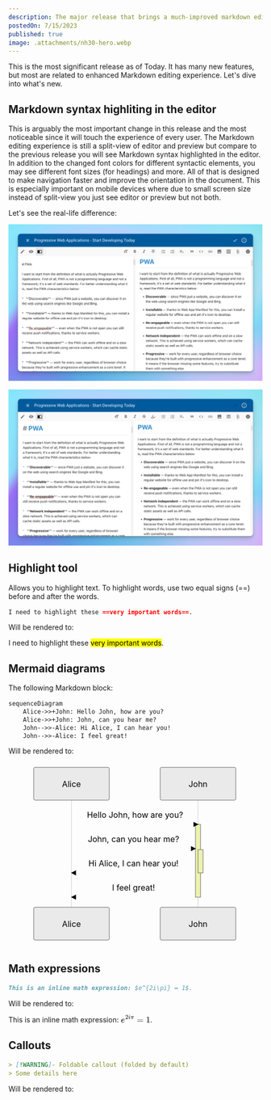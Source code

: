 ```yaml
---
description: The major release that brings a much-improved markdown editing experience and much more.
postedOn: 7/15/2023
published: true
image: .attachments/nh30-hero.webp
---
```


This is the most significant release as of Today. It has many new features, but most are related to enhanced Markdown editing experience. Let's dive into what's new.

## Markdown syntax highliting in the editor

This is arguably the most important change in this release and the most noticeable since it will touch the experience of every user. The Markdown editing experience is still a split-view of editor and preview but compare to the previous release you will see Markdown syntax highlighted in the editor. In addition to the changed font colors for different syntactic elements, you may see different font sizes (for headings) and more. All of that is designed to make navigation faster and improve the orientation in the document. This is especially important on mobile devices where due to small screen size instead of split-view you just see editor or preview but not both.

Let's see the real-life difference:

![](.attachments/nh30_markdown_syntax_before.png)

![](.attachments/nh30_markdown_syntax_after.png)

## Highlight tool

Allows you to highlight text. To highlight words, use two equal signs (==) before and after the words.

```markdown
I need to highlight these ==very important words==.
```

Will be rendered to:

I need to highlight these <mark>very important words</mark>.

## Mermaid diagrams

The following Markdown block:

```mermaid
sequenceDiagram
    Alice->>+John: Hello John, how are you?
    Alice->>+John: John, can you hear me?
    John-->>-Alice: Hi Alice, I can hear you!
    John-->>-Alice: I feel great!
```

Will be rendered to:

<svg class="mermaid" aria-roledescription="sequence" role="graphics-document document" viewBox="-50 -10 501 363" xmlns="http://www.w3.org/2000/svg" width="100%" id="mermaid-30IGRRgBSNI2zDFmZp9N" class="mermaid" style="max-width: 501px;"><style>#mermaid-30IGRRgBSNI2zDFmZp9N{font-family:"trebuchet ms",verdana,arial,sans-serif;font-size:16px;fill:#000000;}#mermaid-30IGRRgBSNI2zDFmZp9N .error-icon{fill:#552222;}#mermaid-30IGRRgBSNI2zDFmZp9N .error-text{fill:#552222;stroke:#552222;}#mermaid-30IGRRgBSNI2zDFmZp9N .edge-thickness-normal{stroke-width:2px;}#mermaid-30IGRRgBSNI2zDFmZp9N .edge-thickness-thick{stroke-width:3.5px;}#mermaid-30IGRRgBSNI2zDFmZp9N .edge-pattern-solid{stroke-dasharray:0;}#mermaid-30IGRRgBSNI2zDFmZp9N .edge-pattern-dashed{stroke-dasharray:3;}#mermaid-30IGRRgBSNI2zDFmZp9N .edge-pattern-dotted{stroke-dasharray:2;}#mermaid-30IGRRgBSNI2zDFmZp9N .marker{fill:#666;stroke:#666;}#mermaid-30IGRRgBSNI2zDFmZp9N .marker.cross{stroke:#666;}#mermaid-30IGRRgBSNI2zDFmZp9N svg{font-family:"trebuchet ms",verdana,arial,sans-serif;font-size:16px;}#mermaid-30IGRRgBSNI2zDFmZp9N .actor{stroke:hsl(0, 0%, 83%);fill:#eee;}#mermaid-30IGRRgBSNI2zDFmZp9N text.actor&gt;tspan{fill:#333;stroke:none;}#mermaid-30IGRRgBSNI2zDFmZp9N .actor-line{stroke:#666;}#mermaid-30IGRRgBSNI2zDFmZp9N .messageLine0{stroke-width:1.5;stroke-dasharray:none;stroke:#333;}#mermaid-30IGRRgBSNI2zDFmZp9N .messageLine1{stroke-width:1.5;stroke-dasharray:2,2;stroke:#333;}#mermaid-30IGRRgBSNI2zDFmZp9N #arrowhead path{fill:#333;stroke:#333;}#mermaid-30IGRRgBSNI2zDFmZp9N .sequenceNumber{fill:white;}#mermaid-30IGRRgBSNI2zDFmZp9N #sequencenumber{fill:#333;}#mermaid-30IGRRgBSNI2zDFmZp9N #crosshead path{fill:#333;stroke:#333;}#mermaid-30IGRRgBSNI2zDFmZp9N .messageText{fill:#333;stroke:none;}#mermaid-30IGRRgBSNI2zDFmZp9N .labelBox{stroke:hsl(0, 0%, 83%);fill:#eee;}#mermaid-30IGRRgBSNI2zDFmZp9N .labelText,#mermaid-30IGRRgBSNI2zDFmZp9N .labelText&gt;tspan{fill:#333;stroke:none;}#mermaid-30IGRRgBSNI2zDFmZp9N .loopText,#mermaid-30IGRRgBSNI2zDFmZp9N .loopText&gt;tspan{fill:#333;stroke:none;}#mermaid-30IGRRgBSNI2zDFmZp9N .loopLine{stroke-width:2px;stroke-dasharray:2,2;stroke:hsl(0, 0%, 83%);fill:hsl(0, 0%, 83%);}#mermaid-30IGRRgBSNI2zDFmZp9N .note{stroke:#999;fill:#666;}#mermaid-30IGRRgBSNI2zDFmZp9N .noteText,#mermaid-30IGRRgBSNI2zDFmZp9N .noteText&gt;tspan{fill:#fff;stroke:none;}#mermaid-30IGRRgBSNI2zDFmZp9N .activation0{fill:#f4f4f4;stroke:#666;}#mermaid-30IGRRgBSNI2zDFmZp9N .activation1{fill:#f4f4f4;stroke:#666;}#mermaid-30IGRRgBSNI2zDFmZp9N .activation2{fill:#f4f4f4;stroke:#666;}#mermaid-30IGRRgBSNI2zDFmZp9N .actorPopupMenu{position:absolute;}#mermaid-30IGRRgBSNI2zDFmZp9N .actorPopupMenuPanel{position:absolute;fill:#eee;box-shadow:0px 8px 16px 0px rgba(0,0,0,0.2);filter:drop-shadow(3px 5px 2px rgb(0 0 0 / 0.4));}#mermaid-30IGRRgBSNI2zDFmZp9N .actor-man line{stroke:hsl(0, 0%, 83%);fill:#eee;}#mermaid-30IGRRgBSNI2zDFmZp9N .actor-man circle,#mermaid-30IGRRgBSNI2zDFmZp9N line{stroke:hsl(0, 0%, 83%);fill:#eee;stroke-width:2px;}#mermaid-30IGRRgBSNI2zDFmZp9N :root{--mermaid-font-family:"trebuchet ms",verdana,arial,sans-serif;}</style><g></g><defs><symbol height="24" width="24" id="computer"><path d="M2 2v13h20v-13h-20zm18 11h-16v-9h16v9zm-10.228 6l.466-1h3.524l.467 1h-4.457zm14.228 3h-24l2-6h2.104l-1.33 4h18.45l-1.297-4h2.073l2 6zm-5-10h-14v-7h14v7z" transform="scale(.5)"></path></symbol></defs><defs><symbol clip-rule="evenodd" fill-rule="evenodd" id="database"><path d="M12.258.001l.256.004.255.005.253.008.251.01.249.012.247.015.246.016.242.019.241.02.239.023.236.024.233.027.231.028.229.031.225.032.223.034.22.036.217.038.214.04.211.041.208.043.205.045.201.046.198.048.194.05.191.051.187.053.183.054.18.056.175.057.172.059.168.06.163.061.16.063.155.064.15.066.074.033.073.033.071.034.07.034.069.035.068.035.067.035.066.035.064.036.064.036.062.036.06.036.06.037.058.037.058.037.055.038.055.038.053.038.052.038.051.039.05.039.048.039.047.039.045.04.044.04.043.04.041.04.04.041.039.041.037.041.036.041.034.041.033.042.032.042.03.042.029.042.027.042.026.043.024.043.023.043.021.043.02.043.018.044.017.043.015.044.013.044.012.044.011.045.009.044.007.045.006.045.004.045.002.045.001.045v17l-.001.045-.002.045-.004.045-.006.045-.007.045-.009.044-.011.045-.012.044-.013.044-.015.044-.017.043-.018.044-.02.043-.021.043-.023.043-.024.043-.026.043-.027.042-.029.042-.03.042-.032.042-.033.042-.034.041-.036.041-.037.041-.039.041-.04.041-.041.04-.043.04-.044.04-.045.04-.047.039-.048.039-.05.039-.051.039-.052.038-.053.038-.055.038-.055.038-.058.037-.058.037-.06.037-.06.036-.062.036-.064.036-.064.036-.066.035-.067.035-.068.035-.069.035-.07.034-.071.034-.073.033-.074.033-.15.066-.155.064-.16.063-.163.061-.168.06-.172.059-.175.057-.18.056-.183.054-.187.053-.191.051-.194.05-.198.048-.201.046-.205.045-.208.043-.211.041-.214.04-.217.038-.22.036-.223.034-.225.032-.229.031-.231.028-.233.027-.236.024-.239.023-.241.02-.242.019-.246.016-.247.015-.249.012-.251.01-.253.008-.255.005-.256.004-.258.001-.258-.001-.256-.004-.255-.005-.253-.008-.251-.01-.249-.012-.247-.015-.245-.016-.243-.019-.241-.02-.238-.023-.236-.024-.234-.027-.231-.028-.228-.031-.226-.032-.223-.034-.22-.036-.217-.038-.214-.04-.211-.041-.208-.043-.204-.045-.201-.046-.198-.048-.195-.05-.19-.051-.187-.053-.184-.054-.179-.056-.176-.057-.172-.059-.167-.06-.164-.061-.159-.063-.155-.064-.151-.066-.074-.033-.072-.033-.072-.034-.07-.034-.069-.035-.068-.035-.067-.035-.066-.035-.064-.036-.063-.036-.062-.036-.061-.036-.06-.037-.058-.037-.057-.037-.056-.038-.055-.038-.053-.038-.052-.038-.051-.039-.049-.039-.049-.039-.046-.039-.046-.04-.044-.04-.043-.04-.041-.04-.04-.041-.039-.041-.037-.041-.036-.041-.034-.041-.033-.042-.032-.042-.03-.042-.029-.042-.027-.042-.026-.043-.024-.043-.023-.043-.021-.043-.02-.043-.018-.044-.017-.043-.015-.044-.013-.044-.012-.044-.011-.045-.009-.044-.007-.045-.006-.045-.004-.045-.002-.045-.001-.045v-17l.001-.045.002-.045.004-.045.006-.045.007-.045.009-.044.011-.045.012-.044.013-.044.015-.044.017-.043.018-.044.02-.043.021-.043.023-.043.024-.043.026-.043.027-.042.029-.042.03-.042.032-.042.033-.042.034-.041.036-.041.037-.041.039-.041.04-.041.041-.04.043-.04.044-.04.046-.04.046-.039.049-.039.049-.039.051-.039.052-.038.053-.038.055-.038.056-.038.057-.037.058-.037.06-.037.061-.036.062-.036.063-.036.064-.036.066-.035.067-.035.068-.035.069-.035.07-.034.072-.034.072-.033.074-.033.151-.066.155-.064.159-.063.164-.061.167-.06.172-.059.176-.057.179-.056.184-.054.187-.053.19-.051.195-.05.198-.048.201-.046.204-.045.208-.043.211-.041.214-.04.217-.038.22-.036.223-.034.226-.032.228-.031.231-.028.234-.027.236-.024.238-.023.241-.02.243-.019.245-.016.247-.015.249-.012.251-.01.253-.008.255-.005.256-.004.258-.001.258.001zm-9.258 20.499v.01l.001.021.003.021.004.022.005.021.006.022.007.022.009.023.01.022.011.023.012.023.013.023.015.023.016.024.017.023.018.024.019.024.021.024.022.025.023.024.024.025.052.049.056.05.061.051.066.051.07.051.075.051.079.052.084.052.088.052.092.052.097.052.102.051.105.052.11.052.114.051.119.051.123.051.127.05.131.05.135.05.139.048.144.049.147.047.152.047.155.047.16.045.163.045.167.043.171.043.176.041.178.041.183.039.187.039.19.037.194.035.197.035.202.033.204.031.209.03.212.029.216.027.219.025.222.024.226.021.23.02.233.018.236.016.24.015.243.012.246.01.249.008.253.005.256.004.259.001.26-.001.257-.004.254-.005.25-.008.247-.011.244-.012.241-.014.237-.016.233-.018.231-.021.226-.021.224-.024.22-.026.216-.027.212-.028.21-.031.205-.031.202-.034.198-.034.194-.036.191-.037.187-.039.183-.04.179-.04.175-.042.172-.043.168-.044.163-.045.16-.046.155-.046.152-.047.148-.048.143-.049.139-.049.136-.05.131-.05.126-.05.123-.051.118-.052.114-.051.11-.052.106-.052.101-.052.096-.052.092-.052.088-.053.083-.051.079-.052.074-.052.07-.051.065-.051.06-.051.056-.05.051-.05.023-.024.023-.025.021-.024.02-.024.019-.024.018-.024.017-.024.015-.023.014-.024.013-.023.012-.023.01-.023.01-.022.008-.022.006-.022.006-.022.004-.022.004-.021.001-.021.001-.021v-4.127l-.077.055-.08.053-.083.054-.085.053-.087.052-.09.052-.093.051-.095.05-.097.05-.1.049-.102.049-.105.048-.106.047-.109.047-.111.046-.114.045-.115.045-.118.044-.12.043-.122.042-.124.042-.126.041-.128.04-.13.04-.132.038-.134.038-.135.037-.138.037-.139.035-.142.035-.143.034-.144.033-.147.032-.148.031-.15.03-.151.03-.153.029-.154.027-.156.027-.158.026-.159.025-.161.024-.162.023-.163.022-.165.021-.166.02-.167.019-.169.018-.169.017-.171.016-.173.015-.173.014-.175.013-.175.012-.177.011-.178.01-.179.008-.179.008-.181.006-.182.005-.182.004-.184.003-.184.002h-.37l-.184-.002-.184-.003-.182-.004-.182-.005-.181-.006-.179-.008-.179-.008-.178-.01-.176-.011-.176-.012-.175-.013-.173-.014-.172-.015-.171-.016-.17-.017-.169-.018-.167-.019-.166-.02-.165-.021-.163-.022-.162-.023-.161-.024-.159-.025-.157-.026-.156-.027-.155-.027-.153-.029-.151-.03-.15-.03-.148-.031-.146-.032-.145-.033-.143-.034-.141-.035-.14-.035-.137-.037-.136-.037-.134-.038-.132-.038-.13-.04-.128-.04-.126-.041-.124-.042-.122-.042-.12-.044-.117-.043-.116-.045-.113-.045-.112-.046-.109-.047-.106-.047-.105-.048-.102-.049-.1-.049-.097-.05-.095-.05-.093-.052-.09-.051-.087-.052-.085-.053-.083-.054-.08-.054-.077-.054v4.127zm0-5.654v.011l.001.021.003.021.004.021.005.022.006.022.007.022.009.022.01.022.011.023.012.023.013.023.015.024.016.023.017.024.018.024.019.024.021.024.022.024.023.025.024.024.052.05.056.05.061.05.066.051.07.051.075.052.079.051.084.052.088.052.092.052.097.052.102.052.105.052.11.051.114.051.119.052.123.05.127.051.131.05.135.049.139.049.144.048.147.048.152.047.155.046.16.045.163.045.167.044.171.042.176.042.178.04.183.04.187.038.19.037.194.036.197.034.202.033.204.032.209.03.212.028.216.027.219.025.222.024.226.022.23.02.233.018.236.016.24.014.243.012.246.01.249.008.253.006.256.003.259.001.26-.001.257-.003.254-.006.25-.008.247-.01.244-.012.241-.015.237-.016.233-.018.231-.02.226-.022.224-.024.22-.025.216-.027.212-.029.21-.03.205-.032.202-.033.198-.035.194-.036.191-.037.187-.039.183-.039.179-.041.175-.042.172-.043.168-.044.163-.045.16-.045.155-.047.152-.047.148-.048.143-.048.139-.05.136-.049.131-.05.126-.051.123-.051.118-.051.114-.052.11-.052.106-.052.101-.052.096-.052.092-.052.088-.052.083-.052.079-.052.074-.051.07-.052.065-.051.06-.05.056-.051.051-.049.023-.025.023-.024.021-.025.02-.024.019-.024.018-.024.017-.024.015-.023.014-.023.013-.024.012-.022.01-.023.01-.023.008-.022.006-.022.006-.022.004-.021.004-.022.001-.021.001-.021v-4.139l-.077.054-.08.054-.083.054-.085.052-.087.053-.09.051-.093.051-.095.051-.097.05-.1.049-.102.049-.105.048-.106.047-.109.047-.111.046-.114.045-.115.044-.118.044-.12.044-.122.042-.124.042-.126.041-.128.04-.13.039-.132.039-.134.038-.135.037-.138.036-.139.036-.142.035-.143.033-.144.033-.147.033-.148.031-.15.03-.151.03-.153.028-.154.028-.156.027-.158.026-.159.025-.161.024-.162.023-.163.022-.165.021-.166.02-.167.019-.169.018-.169.017-.171.016-.173.015-.173.014-.175.013-.175.012-.177.011-.178.009-.179.009-.179.007-.181.007-.182.005-.182.004-.184.003-.184.002h-.37l-.184-.002-.184-.003-.182-.004-.182-.005-.181-.007-.179-.007-.179-.009-.178-.009-.176-.011-.176-.012-.175-.013-.173-.014-.172-.015-.171-.016-.17-.017-.169-.018-.167-.019-.166-.02-.165-.021-.163-.022-.162-.023-.161-.024-.159-.025-.157-.026-.156-.027-.155-.028-.153-.028-.151-.03-.15-.03-.148-.031-.146-.033-.145-.033-.143-.033-.141-.035-.14-.036-.137-.036-.136-.037-.134-.038-.132-.039-.13-.039-.128-.04-.126-.041-.124-.042-.122-.043-.12-.043-.117-.044-.116-.044-.113-.046-.112-.046-.109-.046-.106-.047-.105-.048-.102-.049-.1-.049-.097-.05-.095-.051-.093-.051-.09-.051-.087-.053-.085-.052-.083-.054-.08-.054-.077-.054v4.139zm0-5.666v.011l.001.02.003.022.004.021.005.022.006.021.007.022.009.023.01.022.011.023.012.023.013.023.015.023.016.024.017.024.018.023.019.024.021.025.022.024.023.024.024.025.052.05.056.05.061.05.066.051.07.051.075.052.079.051.084.052.088.052.092.052.097.052.102.052.105.051.11.052.114.051.119.051.123.051.127.05.131.05.135.05.139.049.144.048.147.048.152.047.155.046.16.045.163.045.167.043.171.043.176.042.178.04.183.04.187.038.19.037.194.036.197.034.202.033.204.032.209.03.212.028.216.027.219.025.222.024.226.021.23.02.233.018.236.017.24.014.243.012.246.01.249.008.253.006.256.003.259.001.26-.001.257-.003.254-.006.25-.008.247-.01.244-.013.241-.014.237-.016.233-.018.231-.02.226-.022.224-.024.22-.025.216-.027.212-.029.21-.03.205-.032.202-.033.198-.035.194-.036.191-.037.187-.039.183-.039.179-.041.175-.042.172-.043.168-.044.163-.045.16-.045.155-.047.152-.047.148-.048.143-.049.139-.049.136-.049.131-.051.126-.05.123-.051.118-.052.114-.051.11-.052.106-.052.101-.052.096-.052.092-.052.088-.052.083-.052.079-.052.074-.052.07-.051.065-.051.06-.051.056-.05.051-.049.023-.025.023-.025.021-.024.02-.024.019-.024.018-.024.017-.024.015-.023.014-.024.013-.023.012-.023.01-.022.01-.023.008-.022.006-.022.006-.022.004-.022.004-.021.001-.021.001-.021v-4.153l-.077.054-.08.054-.083.053-.085.053-.087.053-.09.051-.093.051-.095.051-.097.05-.1.049-.102.048-.105.048-.106.048-.109.046-.111.046-.114.046-.115.044-.118.044-.12.043-.122.043-.124.042-.126.041-.128.04-.13.039-.132.039-.134.038-.135.037-.138.036-.139.036-.142.034-.143.034-.144.033-.147.032-.148.032-.15.03-.151.03-.153.028-.154.028-.156.027-.158.026-.159.024-.161.024-.162.023-.163.023-.165.021-.166.02-.167.019-.169.018-.169.017-.171.016-.173.015-.173.014-.175.013-.175.012-.177.01-.178.01-.179.009-.179.007-.181.006-.182.006-.182.004-.184.003-.184.001-.185.001-.185-.001-.184-.001-.184-.003-.182-.004-.182-.006-.181-.006-.179-.007-.179-.009-.178-.01-.176-.01-.176-.012-.175-.013-.173-.014-.172-.015-.171-.016-.17-.017-.169-.018-.167-.019-.166-.02-.165-.021-.163-.023-.162-.023-.161-.024-.159-.024-.157-.026-.156-.027-.155-.028-.153-.028-.151-.03-.15-.03-.148-.032-.146-.032-.145-.033-.143-.034-.141-.034-.14-.036-.137-.036-.136-.037-.134-.038-.132-.039-.13-.039-.128-.041-.126-.041-.124-.041-.122-.043-.12-.043-.117-.044-.116-.044-.113-.046-.112-.046-.109-.046-.106-.048-.105-.048-.102-.048-.1-.05-.097-.049-.095-.051-.093-.051-.09-.052-.087-.052-.085-.053-.083-.053-.08-.054-.077-.054v4.153zm8.74-8.179l-.257.004-.254.005-.25.008-.247.011-.244.012-.241.014-.237.016-.233.018-.231.021-.226.022-.224.023-.22.026-.216.027-.212.028-.21.031-.205.032-.202.033-.198.034-.194.036-.191.038-.187.038-.183.04-.179.041-.175.042-.172.043-.168.043-.163.045-.16.046-.155.046-.152.048-.148.048-.143.048-.139.049-.136.05-.131.05-.126.051-.123.051-.118.051-.114.052-.11.052-.106.052-.101.052-.096.052-.092.052-.088.052-.083.052-.079.052-.074.051-.07.052-.065.051-.06.05-.056.05-.051.05-.023.025-.023.024-.021.024-.02.025-.019.024-.018.024-.017.023-.015.024-.014.023-.013.023-.012.023-.01.023-.01.022-.008.022-.006.023-.006.021-.004.022-.004.021-.001.021-.001.021.001.021.001.021.004.021.004.022.006.021.006.023.008.022.01.022.01.023.012.023.013.023.014.023.015.024.017.023.018.024.019.024.02.025.021.024.023.024.023.025.051.05.056.05.06.05.065.051.07.052.074.051.079.052.083.052.088.052.092.052.096.052.101.052.106.052.11.052.114.052.118.051.123.051.126.051.131.05.136.05.139.049.143.048.148.048.152.048.155.046.16.046.163.045.168.043.172.043.175.042.179.041.183.04.187.038.191.038.194.036.198.034.202.033.205.032.21.031.212.028.216.027.22.026.224.023.226.022.231.021.233.018.237.016.241.014.244.012.247.011.25.008.254.005.257.004.26.001.26-.001.257-.004.254-.005.25-.008.247-.011.244-.012.241-.014.237-.016.233-.018.231-.021.226-.022.224-.023.22-.026.216-.027.212-.028.21-.031.205-.032.202-.033.198-.034.194-.036.191-.038.187-.038.183-.04.179-.041.175-.042.172-.043.168-.043.163-.045.16-.046.155-.046.152-.048.148-.048.143-.048.139-.049.136-.05.131-.05.126-.051.123-.051.118-.051.114-.052.11-.052.106-.052.101-.052.096-.052.092-.052.088-.052.083-.052.079-.052.074-.051.07-.052.065-.051.06-.05.056-.05.051-.05.023-.025.023-.024.021-.024.02-.025.019-.024.018-.024.017-.023.015-.024.014-.023.013-.023.012-.023.01-.023.01-.022.008-.022.006-.023.006-.021.004-.022.004-.021.001-.021.001-.021-.001-.021-.001-.021-.004-.021-.004-.022-.006-.021-.006-.023-.008-.022-.01-.022-.01-.023-.012-.023-.013-.023-.014-.023-.015-.024-.017-.023-.018-.024-.019-.024-.02-.025-.021-.024-.023-.024-.023-.025-.051-.05-.056-.05-.06-.05-.065-.051-.07-.052-.074-.051-.079-.052-.083-.052-.088-.052-.092-.052-.096-.052-.101-.052-.106-.052-.11-.052-.114-.052-.118-.051-.123-.051-.126-.051-.131-.05-.136-.05-.139-.049-.143-.048-.148-.048-.152-.048-.155-.046-.16-.046-.163-.045-.168-.043-.172-.043-.175-.042-.179-.041-.183-.04-.187-.038-.191-.038-.194-.036-.198-.034-.202-.033-.205-.032-.21-.031-.212-.028-.216-.027-.22-.026-.224-.023-.226-.022-.231-.021-.233-.018-.237-.016-.241-.014-.244-.012-.247-.011-.25-.008-.254-.005-.257-.004-.26-.001-.26.001z" transform="scale(.5)"></path></symbol></defs><defs><symbol height="24" width="24" id="clock"><path d="M12 2c5.514 0 10 4.486 10 10s-4.486 10-10 10-10-4.486-10-10 4.486-10 10-10zm0-2c-6.627 0-12 5.373-12 12s5.373 12 12 12 12-5.373 12-12-5.373-12-12-12zm5.848 12.459c.202.038.202.333.001.372-1.907.361-6.045 1.111-6.547 1.111-.719 0-1.301-.582-1.301-1.301 0-.512.77-5.447 1.125-7.445.034-.192.312-.181.343.014l.985 6.238 5.394 1.011z" transform="scale(.5)"></path></symbol></defs><g><line stroke="#999" stroke-width="0.5px" class="200" y2="297" x2="75" y1="5" x1="75" id="actor4"></line><g id="root-4"><rect class="actor" ry="3" rx="3" height="65" width="150" stroke="#666" fill="#eaeaea" y="0" x="0"></rect><text class="actor" alignment-baseline="central" dominant-baseline="central" y="32.5" x="75" style="text-anchor: middle; font-size: 16px; font-weight: 400;"><tspan dy="0" x="75">Alice</tspan></text></g></g><g><line stroke="#999" stroke-width="0.5px" class="200" y2="297" x2="326" y1="5" x1="326" id="actor5"></line><g id="root-5"><rect class="actor" ry="3" rx="3" height="65" width="150" stroke="#666" fill="#eaeaea" y="0" x="251"></rect><text class="actor" alignment-baseline="central" dominant-baseline="central" y="32.5" x="326" style="text-anchor: middle; font-size: 16px; font-weight: 400;"><tspan dy="0" x="326">John</tspan></text></g></g><defs><marker orient="auto" markerHeight="12" markerWidth="12" markerUnits="userSpaceOnUse" refY="5" refX="9" id="arrowhead"><path d="M 0 0 L 10 5 L 0 10 z"></path></marker></defs><defs><marker refY="5" refX="4" orient="auto" markerHeight="8" markerWidth="15" id="crosshead"><path d="M 1,2 L 6,7 M 6,2 L 1,7" stroke-width="1pt" stroke="#000000" fill="none" style="stroke-dasharray: 0, 0;"></path></marker></defs><defs><marker orient="auto" markerHeight="28" markerWidth="20" refY="7" refX="18" id="filled-head"><path d="M 18,7 L9,13 L14,7 L9,1 Z"></path></marker></defs><defs><marker orient="auto" markerHeight="40" markerWidth="60" refY="15" refX="15" id="sequencenumber"><circle r="6" cy="15" cx="15"></circle></marker></defs><g><rect class="activation0" ry="0" rx="0" height="144" width="10" stroke="#666" fill="#EDF2AE" y="113" x="321"></rect></g><g><rect class="activation1" ry="0" rx="0" height="46" width="10" stroke="#666" fill="#EDF2AE" y="163" x="326"></rect></g><text dy="1em" class="messageText" alignment-baseline="middle" dominant-baseline="middle" text-anchor="middle" y="80" x="201" style="font-size: 16px; font-weight: 400;">Hello John, how are you?</text><line marker-end="url(#arrowhead)" stroke="none" stroke-width="2" class="messageLine0" y2="113" x2="326" y1="113" x1="75" style="fill: none;"></line><text dy="1em" class="messageText" alignment-baseline="middle" dominant-baseline="middle" text-anchor="middle" y="128" x="198" style="font-size: 16px; font-weight: 400;">John, can you hear me?</text><line marker-end="url(#arrowhead)" stroke="none" stroke-width="2" class="messageLine0" y2="161" x2="321" y1="161" x1="75" style="fill: none;"></line><text dy="1em" class="messageText" alignment-baseline="middle" dominant-baseline="middle" text-anchor="middle" y="176" x="198" style="font-size: 16px; font-weight: 400;">Hi Alice, I can hear you!</text><line marker-end="url(#arrowhead)" stroke="none" stroke-width="2" class="messageLine1" y2="209" x2="75" y1="209" x1="321" style="stroke-dasharray: 3, 3; fill: none;"></line><text dy="1em" class="messageText" alignment-baseline="middle" dominant-baseline="middle" text-anchor="middle" y="224" x="198" style="font-size: 16px; font-weight: 400;">I feel great!</text><line marker-end="url(#arrowhead)" stroke="none" stroke-width="2" class="messageLine1" y2="257" x2="75" y1="257" x1="321" style="stroke-dasharray: 3, 3; fill: none;"></line><g><rect class="actor" ry="3" rx="3" height="65" width="150" stroke="#666" fill="#eaeaea" y="277" x="0"></rect><text class="actor" alignment-baseline="central" dominant-baseline="central" y="309.5" x="75" style="text-anchor: middle; font-size: 16px; font-weight: 400;"><tspan dy="0" x="75">Alice</tspan></text></g><g><rect class="actor" ry="3" rx="3" height="65" width="150" stroke="#666" fill="#eaeaea" y="277" x="251"></rect><text class="actor" alignment-baseline="central" dominant-baseline="central" y="309.5" x="326" style="text-anchor: middle; font-size: 16px; font-weight: 400;"><tspan dy="0" x="326">John</tspan></text></g></svg>

## Math expressions

```markdown
This is an inline math expression: $e^{2i\pi} = 1$.
```

Will be rendered to:

This is an inline math expression: <svg xmlns="http://www.w3.org/2000/svg" width="7.654ex" height="2.185ex" role="img" focusable="false" viewBox="0 -883.9 3383.1 965.9" xmlns:xlink="http://www.w3.org/1999/xlink" data-sourcepos="null:null-null:null" style="vertical-align: -0.186ex;"><defs data-sourcepos="null:null-null:null"><path id="MJX-7-TEX-I-1D452" d="M39 168Q39 225 58 272T107 350T174 402T244 433T307 442H310Q355 442 388 420T421 355Q421 265 310 237Q261 224 176 223Q139 223 138 221Q138 219 132 186T125 128Q125 81 146 54T209 26T302 45T394 111Q403 121 406 121Q410 121 419 112T429 98T420 82T390 55T344 24T281 -1T205 -11Q126 -11 83 42T39 168ZM373 353Q367 405 305 405Q272 405 244 391T199 357T170 316T154 280T149 261Q149 260 169 260Q282 260 327 284T373 353Z" data-sourcepos="null:null-null:null"></path><path id="MJX-7-TEX-N-32" d="M109 429Q82 429 66 447T50 491Q50 562 103 614T235 666Q326 666 387 610T449 465Q449 422 429 383T381 315T301 241Q265 210 201 149L142 93L218 92Q375 92 385 97Q392 99 409 186V189H449V186Q448 183 436 95T421 3V0H50V19V31Q50 38 56 46T86 81Q115 113 136 137Q145 147 170 174T204 211T233 244T261 278T284 308T305 340T320 369T333 401T340 431T343 464Q343 527 309 573T212 619Q179 619 154 602T119 569T109 550Q109 549 114 549Q132 549 151 535T170 489Q170 464 154 447T109 429Z" data-sourcepos="null:null-null:null"></path><path id="MJX-7-TEX-I-1D456" d="M184 600Q184 624 203 642T247 661Q265 661 277 649T290 619Q290 596 270 577T226 557Q211 557 198 567T184 600ZM21 287Q21 295 30 318T54 369T98 420T158 442Q197 442 223 419T250 357Q250 340 236 301T196 196T154 83Q149 61 149 51Q149 26 166 26Q175 26 185 29T208 43T235 78T260 137Q263 149 265 151T282 153Q302 153 302 143Q302 135 293 112T268 61T223 11T161 -11Q129 -11 102 10T74 74Q74 91 79 106T122 220Q160 321 166 341T173 380Q173 404 156 404H154Q124 404 99 371T61 287Q60 286 59 284T58 281T56 279T53 278T49 278T41 278H27Q21 284 21 287Z" data-sourcepos="null:null-null:null"></path><path id="MJX-7-TEX-I-1D70B" d="M132 -11Q98 -11 98 22V33L111 61Q186 219 220 334L228 358H196Q158 358 142 355T103 336Q92 329 81 318T62 297T53 285Q51 284 38 284Q19 284 19 294Q19 300 38 329T93 391T164 429Q171 431 389 431Q549 431 553 430Q573 423 573 402Q573 371 541 360Q535 358 472 358H408L405 341Q393 269 393 222Q393 170 402 129T421 65T431 37Q431 20 417 5T381 -10Q370 -10 363 -7T347 17T331 77Q330 86 330 121Q330 170 339 226T357 318T367 358H269L268 354Q268 351 249 275T206 114T175 17Q164 -11 132 -11Z" data-sourcepos="null:null-null:null"></path><path id="MJX-7-TEX-N-3D" d="M56 347Q56 360 70 367H707Q722 359 722 347Q722 336 708 328L390 327H72Q56 332 56 347ZM56 153Q56 168 72 173H708Q722 163 722 153Q722 140 707 133H70Q56 140 56 153Z" data-sourcepos="null:null-null:null"></path><path id="MJX-7-TEX-N-31" d="M213 578L200 573Q186 568 160 563T102 556H83V602H102Q149 604 189 617T245 641T273 663Q275 666 285 666Q294 666 302 660V361L303 61Q310 54 315 52T339 48T401 46H427V0H416Q395 3 257 3Q121 3 100 0H88V46H114Q136 46 152 46T177 47T193 50T201 52T207 57T213 61V578Z" data-sourcepos="null:null-null:null"></path></defs><g stroke="currentColor" fill="currentColor" stroke-width="0" transform="scale(1,-1)" data-sourcepos="null:null-null:null"><g data-mml-node="math" data-sourcepos="null:null-null:null"><g data-mml-node="msup" data-sourcepos="null:null-null:null"><g data-mml-node="mi" data-sourcepos="null:null-null:null"><use data-c="1D452" xlink:href="#MJX-7-TEX-I-1D452" data-sourcepos="null:null-null:null"></use></g><g data-mml-node="TeXAtom" transform="translate(499,413) scale(0.707)" data-mjx-texclass="ORD" data-sourcepos="null:null-null:null"><g data-mml-node="mn" data-sourcepos="null:null-null:null"><use data-c="32" xlink:href="#MJX-7-TEX-N-32" data-sourcepos="null:null-null:null"></use></g><g data-mml-node="mi" transform="translate(500,0)" data-sourcepos="null:null-null:null"><use data-c="1D456" xlink:href="#MJX-7-TEX-I-1D456" data-sourcepos="null:null-null:null"></use></g><g data-mml-node="mi" transform="translate(845,0)" data-sourcepos="null:null-null:null"><use data-c="1D70B" xlink:href="#MJX-7-TEX-I-1D70B" data-sourcepos="null:null-null:null"></use></g></g></g><g data-mml-node="mo" transform="translate(1827.3,0)" data-sourcepos="null:null-null:null"><use data-c="3D" xlink:href="#MJX-7-TEX-N-3D" data-sourcepos="null:null-null:null"></use></g><g data-mml-node="mn" transform="translate(2883.1,0)" data-sourcepos="null:null-null:null"><use data-c="31" xlink:href="#MJX-7-TEX-N-31" data-sourcepos="null:null-null:null"></use></g></g></g></svg>.

## Callouts

```markdown
> [!WARNING]- Foldable callout (folded by default)
> Some details here
```

Will be rendered to:


